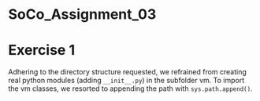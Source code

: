 # SoCo_Assignment_03

# Exercise 1

Adhering to the directory structure requested, we refrained from creating real python modules (adding `__init__.py`) in the subfolder vm. To import the vm classes, we resorted to appending the path with `sys.path.append()`.

